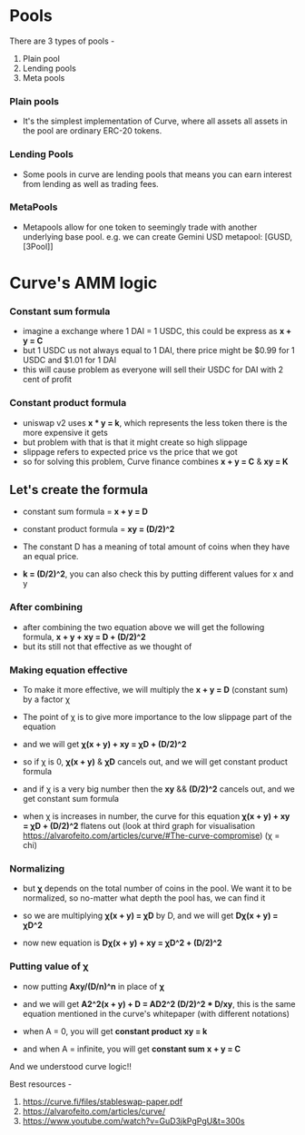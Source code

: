 # Pools

There are 3 types of pools -

1. Plain pool
2. Lending pools
3. Meta pools

### Plain pools

- It's the simplest implementation of Curve, where all assets all assets in the pool are ordinary ERC-20 tokens.

### Lending Pools

- Some pools in curve are lending pools that means you can earn interest from lending as well as trading fees.

### MetaPools

- Metapools allow for one token to seemingly trade with another underlying base pool. e.g. we can create Gemini USD metapool: [GUSD, [3Pool]]

# Curve's AMM logic

### Constant sum formula

- imagine a exchange where 1 DAI = 1 USDC, this could be express as **x + y = C**
- but 1 USDC us not always equal to 1 DAI, there price might be $0.99 for 1 USDC and $1.01 for 1 DAI
- this will cause problem as everyone will sell their USDC for DAI with 2 cent of profit
    
### Constant product formula

- uniswap v2 uses **x * y = k**, which represents the less token there is the more expensive it gets
- but problem with that is that it might create so high slippage
- slippage refers to expected price vs the price that we got
- so for solving this problem, Curve finance combines **x + y = C** & **xy = K** 

## Let's create the formula

- constant sum formula = **x + y = D**

- constant product formula = **xy = (D/2)^2**

- The constant D has a meaning of total amount of coins when they have an equal price.

- **k = (D/2)^2**, you can also check this by putting different values for x and y

### After combining

- after combining the two equation above we will get the following formula, **x + y + xy = D + (D/2)^2**
- but its still not that effective as we thought of

### Making equation effective

- To make it more effective, we will multiply the **x + y = D** (constant sum) by a factor χ

- The point of χ is to give more importance to the low slippage part of the equation

- and we will get **χ(x + y) + xy = χD + (D/2)^2**

- so if χ is 0, **χ(x + y)** & **χD** cancels out, and we will get constant product formula

- and if χ is a very big number then the **xy** && **(D/2)^2** cancels out, and we get constant sum formula

- when χ is increases in number, the curve for this equation **χ(x + y) + xy = χD + (D/2)^2** flatens out (look at third graph for visualisation https://alvarofeito.com/articles/curve/#The-curve-compromise) (χ = chi)

### Normalizing

- but **χ** depends on the total number of coins in the pool. We want it to be normalized, so no-matter what depth the pool has, we can find it

- so we are multiplying **χ(x + y) = χD** by D, and we will get **Dχ(x + y) = χD^2**

- now new equation is **Dχ(x + y) + xy = χD^2 + (D/2)^2**

### Putting value of χ

- now putting **Axy/(D/n)^n** in place of **χ**

- and we will get **A2^2(x + y) + D = AD2^2 (D/2)^2 * D/xy**, this is the same equation mentioned in the curve's whitepaper (with different notations)

- when A = 0, you will get **constant product** **xy = k**

- and when A = infinite, you will get **constant sum** **x + y = C**

And we understood curve logic!!

Best resources -
1. https://curve.fi/files/stableswap-paper.pdf
2. https://alvarofeito.com/articles/curve/
3. https://www.youtube.com/watch?v=GuD3jkPgPgU&t=300s
